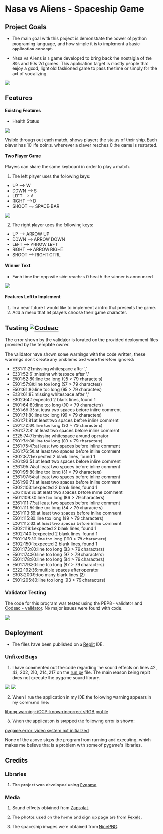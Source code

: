 # Nasa vs Aliens - Spaceship Game

## Project Goals

-   The main goal with this project is demonstrate the power of python programing language, and how simple it is to implement a
    basic application concept.

-   Nasa vs Aliens is a game developed to bring back the nostalgia of the 80s and 90s 2d games. This application target is mostly
    people that enjoy a good, light old fashioned game to pass the time or simply for the act of socializing.

 <img src="https://github.com/fdasabino/Project_python_mls3/blob/main/Assets/Screenshots/game_screen_shot%20-%20Copy.jpg">

## Features

#### Existing Features

-   Health Status

 <img src="https://github.com/fdasabino/Project_python_mls3/blob/main/Assets/Screenshots/health_status.jpg">

Visible through out each match, shows players the status of their ship. Each player has 10 life points,
whenever a player reaches 0 the game is restarted.

#### Two Player Game

Players can share the same keyboard in order to play a match.

1. The left player uses the following keys:

-   UP --> W
-   DOWN --> S
-   LEFT --> A
-   RIGHT --> D
-   SHOOT --> SPACE-BAR

 <img src="https://github.com/fdasabino/Project_python_mls3/blob/main/Assets/Screenshots/bullets.jpg">

2. The right player uses the following keys:

-   UP --> ARROW UP
-   DOWN --> ARROW DOWN
-   LEFT --> ARROW LEFT
-   RIGHT --> ARROW RIGHT
-   SHOOT --> RIGHT CTRL

#### Winner Text

-   Each time the opposite side reaches 0 health the winner is announced.

 <img src="https://github.com/fdasabino/Project_python_mls3/blob/main/Assets/Screenshots/winner_text.jpg">

#### Features Left to Implement

1. In a near future I would like to implement a intro that presents the game.
2. Add a menu that let players choose their game character.

## Testing [![Codeac](https://static.codeac.io/badges/2-377614318.svg "Codeac")](https://app.codeac.io/github/fdasabino/Project_python_mls3)

The error shown by the validator is located on the provided deployment files provided by the template owner.

The validator have shown some warnings with the code written, these warnings don't create any problems and were therefore ignored:

-   E231:11:21:missing whitespace after ','
-   E231:52:61:missing whitespace after ','
-   E501:52:80:line too long (95 > 79 characters)
-   E501:57:80:line too long (97 > 79 characters)
-   E501:61:80:line too long (95 > 79 characters)
-   E231:61:87:missing whitespace after ','
-   E302:64:1:expected 2 blank lines, found 1
-   E501:64:80:line too long (90 > 79 characters)
-   E261:69:33:at least two spaces before inline comment
-   E501:71:80:line too long (96 > 79 characters)
-   E261:71:81:at least two spaces before inline comment
-   E501:72:80:line too long (96 > 79 characters)
-   E261:72:81:at least two spaces before inline comment
-   E225:74:71:missing whitespace around operator
-   E501:74:80:line too long (80 > 79 characters)
-   E261:75:47:at least two spaces before inline comment
-   E261:76:50:at least two spaces before inline comment
-   E302:87:1:expected 2 blank lines, found 1
-   E261:93:54:at least two spaces before inline comment
-   E261:95:74:at least two spaces before inline comment
-   E501:95:80:line too long (81 > 79 characters)
-   E261:97:54:at least two spaces before inline comment
-   E261:99:73:at least two spaces before inline comment
-   E302:103:1:expected 2 blank lines, found 1
-   E261:109:80:at least two spaces before inline comment
-   E501:109:80:line too long (86 > 79 characters)
-   E261:111:77:at least two spaces before inline comment
-   E501:111:80:line too long (84 > 79 characters)
-   E261:113:56:at least two spaces before inline comment
-   E501:115:80:line too long (89 > 79 characters)
-   E261:115:83:at least two spaces before inline comment
-   E302:119:1:expected 2 blank lines, found 1
-   E302:140:1:expected 2 blank lines, found 1
-   E501:145:80:line too long (100 > 79 characters)
-   E302:150:1:expected 2 blank lines, found 1
-   E501:173:80:line too long (83 > 79 characters)
-   E501:174:80:line too long (97 > 79 characters)
-   E501:178:80:line too long (84 > 79 characters)
-   E501:179:80:line too long (87 > 79 characters)
-   E222:192:26:multiple spaces after operator
-   E303:200:9:too many blank lines (2)
-   E501:205:80:line too long (93 > 79 characters)

### Validator Testing

The code for this program was tested using the [PEP8 - validator](Assets\Validating\PEP8.txt) and [Codeac - validator](https://app.codeac.io/github/fdasabino/Project_python_mls3).
No major issues were found with code.

<img src="https://github.com/fdasabino/Project_python_mls3/blob/main/Assets/Screenshots/checker2.jpg">



## Deployment

- The files have been published on a [Replit](https://replit.com/@fdasabino/Projectpythonmls3?v=1) IDE.

### Unfixed Bugs
1. I have commented out the code regarding the sound effects on lines 42, 43, 202, 210, 214, 217 on the [run.py](run.py) file.
The main reason being replit does not execute the pygame sound library.

<img src="https://github.com/fdasabino/Project_python_mls3/blob/main/Assets/Screenshots/commented_42%2C43.jpg">
<img src="https://github.com/fdasabino/Project_python_mls3/blob/main/Assets/Screenshots/commented_202%2C%20210%2C%20214%2C%20217.jpg">


2. When I run the application in my IDE the following warning appears in my command line:

[libpng warning: iCCP: known incorrect sRGB profile](https://www.google.com/search?q=libpng+warning%3A+iCCP%3A+known+incorrect+sRGB+profile&rlz=1C1CHBD_enSE943SE943&oq=libpng+warning%3A+iCCP%3A+known+incorrect+sRGB+profile&aqs=chrome.0.69i59.615j0j7&sourceid=chrome&ie=UTF-8)

3. When the application is stopped the following error is shown:

[pygame.error: video system not initialized](https://www.google.com/search?q=pygame.error%3A+video+system+not+initialized&rlz=1C1CHBD_enSE943SE943&sxsrf=ALeKk00M-Mu0KMq8QHLnGLyoLmtNzf8Vbg%3A1624296425479&ei=6cvQYP7YHKWQrgTq8KCQCw&oq=pygame.error%3A+video+system+not+initialized&gs_lcp=Cgdnd3Mtd2l6EAMyBAgjECcyAggAMgYIABAWEB4yBggAEBYQHjIGCAAQFhAeUIaiAliGogJgv6QCaABwAngAgAF2iAHsAZIBAzAuMpgBAKABAqABAaoBB2d3cy13aXrAAQE&sclient=gws-wiz&ved=0ahUKEwi-8czbn6nxAhUliIsKHWo4CLIQ4dUDCA4&uact=5)

None of the above stops the program from running and executing, which makes me believe that
is a problem with some of pygame's libraries.

## Credits

### Libraries

1. The project was developed using [Pygame]()

### Media

1. Sound effects obtained from [Zapsplat](https://www.zapsplat.com).

2. The photos used on the home and sign up page are from [Pexels](https://www.pexels.com/).

3. The spaceship images were obtained from [NicePNG](NicePNG.com).
